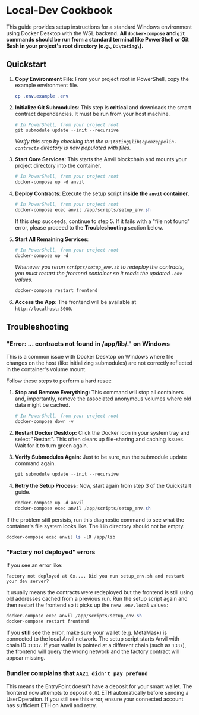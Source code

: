 # Local-Dev Cookbook

This guide provides setup instructions for a standard Windows environment using Docker Desktop with the WSL backend. **All `docker-compose` and `git` commands should be run from a standard terminal like PowerShell or Git Bash in your project's root directory (e.g., `D:\toting\`).**

## Quickstart

1.  **Copy Environment File**:
    From your project root in PowerShell, copy the example environment file.
    ```powershell
    cp .env.example .env
    ```

2.  **Initialize Git Submodules**:
    This step is **critical** and downloads the smart contract dependencies. It must be run from your host machine.
    ```powershell
    # In PowerShell, from your project root
    git submodule update --init --recursive
    ```
    *Verify this step by checking that the `D:\toting\lib\openzeppelin-contracts` directory is now populated with files.*

3.  **Start Core Services**:
    This starts the Anvil blockchain and mounts your project directory into the container.
    ```powershell
    # In PowerShell, from your project root
    docker-compose up -d anvil
    ```

4.  **Deploy Contracts**:
    Execute the setup script **inside the `anvil` container**.
    ```powershell
    # In PowerShell, from your project root
    docker-compose exec anvil /app/scripts/setup_env.sh
    ```
    If this step succeeds, continue to step 5. If it fails with a "file not found" error, please proceed to the **Troubleshooting** section below.

5.  **Start All Remaining Services**:
    ```powershell
    # In PowerShell, from your project root
    docker-compose up -d
    ```

    *Whenever you rerun `scripts/setup_env.sh` to redeploy the contracts, you must
    restart the frontend container so it reads the updated `.env` values.*
    ```powershell
    docker-compose restart frontend
    ```

6.  **Access the App**:
    The frontend will be available at `http://localhost:3000`.

## Troubleshooting

### "Error: ... contracts not found in /app/lib/." on Windows

This is a common issue with Docker Desktop on Windows where file changes on the host (like initializing submodules) are not correctly reflected in the container's volume mount.

Follow these steps to perform a hard reset:

1.  **Stop and Remove Everything:**
    This command will stop all containers and, importantly, remove the associated anonymous volumes where old data might be cached.
    ```powershell
    # In PowerShell, from your project root
    docker-compose down -v
    ```

2.  **Restart Docker Desktop:**
    Click the Docker icon in your system tray and select "Restart". This often clears up file-sharing and caching issues. Wait for it to turn green again.

3.  **Verify Submodules Again:**
    Just to be sure, run the submodule update command again.
    ```powershell
    git submodule update --init --recursive
    ```

4.  **Retry the Setup Process:**
    Now, start again from step 3 of the Quickstart guide.
    ```powershell
    docker-compose up -d anvil
    docker-compose exec anvil /app/scripts/setup_env.sh
    ```

If the problem still persists, run this diagnostic command to see what the container's file system looks like. The `lib` directory should not be empty.
```powershell
docker-compose exec anvil ls -lR /app/lib
```

### "Factory not deployed" errors

If you see an error like:
```
Factory not deployed at 0x.... Did you run setup_env.sh and restart your dev server?
```

it usually means the contracts were redeployed but the frontend is still using old addresses cached from a previous run. Run the setup script again and then restart the frontend so it picks up the new `.env.local` values:
```powershell
docker-compose exec anvil /app/scripts/setup_env.sh
docker-compose restart frontend
```

If you **still** see the error, make sure your wallet (e.g. MetaMask) is
connected to the local Anvil network. The setup script starts Anvil with chain
ID `31337`. If your wallet is pointed at a different chain (such as `1337`),
the frontend will query the wrong network and the factory contract will appear
missing.

### Bundler complains that `AA21 didn't pay prefund`

This means the EntryPoint doesn't have a deposit for your smart wallet. The
frontend now attempts to deposit `0.01` ETH automatically before sending a
UserOperation. If you still see this error, ensure your connected account has
sufficient ETH on Anvil and retry.
